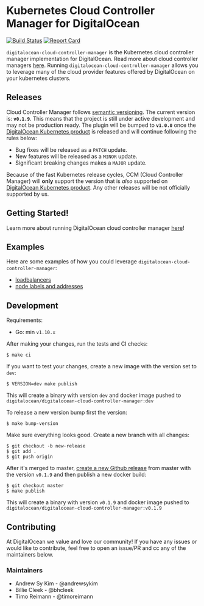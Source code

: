# Kubernetes Cloud Controller Manager for DigitalOcean
[![Build Status](https://travis-ci.org/digitalocean/digitalocean-cloud-controller-manager.svg?branch=master)](https://travis-ci.org/digitalocean/digitalocean-cloud-controller-manager) [![Report Card](https://goreportcard.com/badge/github.com/digitalocean/digitalocean-cloud-controller-manager)](https://goreportcard.com/report/github.com/digitalocean/digitalocean-cloud-controller-manager)

`digitalocean-cloud-controller-manager` is the Kubernetes cloud controller manager implementation for DigitalOcean. Read more about cloud controller managers [here](https://kubernetes.io/docs/tasks/administer-cluster/running-cloud-controller/). Running `digitalocean-cloud-controller-manager` allows you to leverage many of the cloud provider features offered by DigitalOcean on your kubernetes clusters.


## Releases

Cloud Controller Manager follows [semantic versioning](https://semver.org/).
The current version is: **`v0.1.9`**. This means that the project is still
under active development and may not be production ready. The plugin will be
bumped to **`v1.0.0`** once the [DigitalOcean Kubernetes
product](https://www.digitalocean.com/products/kubernetes/) is released and
will continue following the rules below:

* Bug fixes will be released as a `PATCH` update.
* New features will be released as a `MINOR` update.
* Significant breaking changes makes a `MAJOR` update.

Because of the fast Kubernetes release cycles, CCM (Cloud Controller Manager)
will **only** support the version that is _also_ supported on [DigitalOcean Kubernetes
product](https://www.digitalocean.com/products/kubernetes/). Any other releases
will be not officially supported by us.


## Getting Started!

Learn more about running DigitalOcean cloud controller manager [here](docs/getting-started.md)!

## Examples

Here are some examples of how you could leverage `digitalocean-cloud-controller-manager`:
* [loadbalancers](docs/controllers/services/examples/)
* [node labels and addresses](docs/controllers/node/examples/)

## Development

Requirements:

* Go: min `v1.10.x`

After making your changes, run the tests and CI checks:

```
$ make ci
```

If you want to test your changes, create a new image with the version set to `dev`:

```
$ VERSION=dev make publish
```

This will create a binary with version `dev` and docker image pushed to
`digitalocean/digitalocean-cloud-controller-manager:dev`

To release a new version bump first the version:

```
$ make bump-version
```

Make sure everything looks good. Create a new branch with all changes:

```
$ git checkout -b new-release
$ git add .
$ git push origin
```

After it's merged to master, [create a new Github
release](https://github.com/digitalocean/digitalocean-cloud-controller-manager/releases/new) from
master with the version `v0.1.9` and then publish a new docker build:

```
$ git checkout master
$ make publish
```

This will create a binary with version `v0.1.9` and docker image pushed to
`digitalocean/digitalocean-cloud-controller-manager:v0.1.9`

## Contributing
At DigitalOcean we value and love our community! If you have any issues or would like to contribute, feel free to open an issue/PR and cc any of the maintainers below.

### Maintainers
* Andrew Sy Kim - @andrewsykim
* Billie Cleek - @bhcleek
* Timo Reimann - @timoreimann
